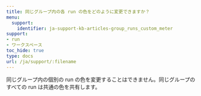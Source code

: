 ```yaml
---
title: 同じグループ内の各 run の色をどのように変更できますか？
menu:
  support:
    identifier: ja-support-kb-articles-group_runs_custom_meter
support:
- run
- ワークスペース
toc_hide: true
type: docs
url: /ja/support/:filename
---
```


同じグループ内の個別の run の色を変更することはできません。同じグループのすべての run は共通の色を共有します。